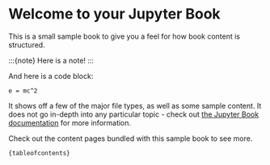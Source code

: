 # Welcome to your Jupyter Book

This is a small sample book to give you a feel for how book content is structured.

:::{note}
Here is a note!
:::

And here is a code block:

```text
e = mc^2
```

It shows off a few of the major file types, as well as some sample content.
It does not go in-depth into any particular topic - check out [the Jupyter Book documentation](https://jupyterbook.org) for more information.

Check out the content pages bundled with this sample book to see more.

```
{tableofcontents}
```
